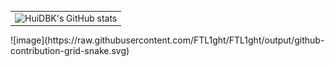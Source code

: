 <table border=0>
  <tr>
    <td><img src="https://github-readme-stats.vercel.app/api?username=FTL1ght&show_icons=true&count_private=true&theme=vue-light&hide_border=true" alt="HuiDBK's GitHub stats" style="zoom:100%;" align="left"/></td>
  </tr>
</table>
![image](https://raw.githubusercontent.com/FTL1ght/FTL1ght/output/github-contribution-grid-snake.svg)

